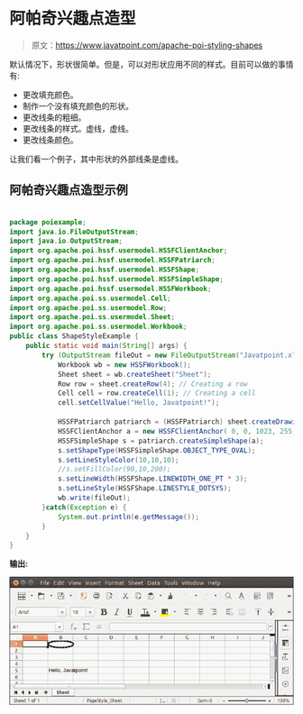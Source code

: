 # 阿帕奇兴趣点造型

> 原文：<https://www.javatpoint.com/apache-poi-styling-shapes>

默认情况下，形状很简单。但是，可以对形状应用不同的样式。目前可以做的事情有:

*   更改填充颜色。
*   制作一个没有填充颜色的形状。
*   更改线条的粗细。
*   更改线条的样式。虚线，虚线。
*   更改线条颜色。

让我们看一个例子，其中形状的外部线条是虚线。

## 阿帕奇兴趣点造型示例

```java

package poiexample;
import java.io.FileOutputStream;
import java.io.OutputStream;
import org.apache.poi.hssf.usermodel.HSSFClientAnchor;
import org.apache.poi.hssf.usermodel.HSSFPatriarch;
import org.apache.poi.hssf.usermodel.HSSFShape;
import org.apache.poi.hssf.usermodel.HSSFSimpleShape;
import org.apache.poi.hssf.usermodel.HSSFWorkbook;
import org.apache.poi.ss.usermodel.Cell;
import org.apache.poi.ss.usermodel.Row;
import org.apache.poi.ss.usermodel.Sheet;
import org.apache.poi.ss.usermodel.Workbook;
public class ShapeStyleExample {
	public static void main(String[] args) {
		try (OutputStream fileOut = new FileOutputStream("Javatpoint.xls")) {
			Workbook wb = new HSSFWorkbook();
			Sheet sheet = wb.createSheet("Sheet");
			Row row = sheet.createRow(4); // Creating a row
			Cell cell = row.createCell(1); // Creating a cell
			cell.setCellValue("Hello, Javatpoint!");

			HSSFPatriarch patriarch = (HSSFPatriarch) sheet.createDrawingPatriarch();
			HSSFClientAnchor a = new HSSFClientAnchor( 0, 0, 1023, 255, (short) 1, 0, (short) 1, 0 );
			HSSFSimpleShape s = patriarch.createSimpleShape(a);
		    s.setShapeType(HSSFSimpleShape.OBJECT_TYPE_OVAL);
		    s.setLineStyleColor(10,10,10);
		    //s.setFillColor(90,10,200);
		    s.setLineWidth(HSSFShape.LINEWIDTH_ONE_PT * 3);
		    s.setLineStyle(HSSFShape.LINESTYLE_DOTSYS);
		    wb.write(fileOut);
		}catch(Exception e) {
			System.out.println(e.getMessage());
		}	
	}
}

```

**输出:**

![Apache POI Styling Shapes](img/a8c9793d568876e0fd8b79d5053326e7.png)